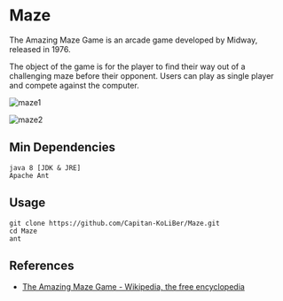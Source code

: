 # Maze
The Amazing Maze Game is an arcade game developed by Midway, released in 1976.

The object of the game is for the player to find their way out of a challenging maze before their opponent. Users can play as single player and compete against the computer.

![maze1](http://imgh.us/maze1_1.png)


![maze2](http://imgh.us/maze2.png)

## Min Dependencies
```
java 8 [JDK & JRE]
Apache Ant
```

## Usage
```
git clone https://github.com/Capitan-KoLiBer/Maze.git
cd Maze
ant
```

## References
- [The Amazing Maze Game - Wikipedia, the free encyclopedia](https://en.wikipedia.org/wiki/The_Amazing_Maze_Game)
